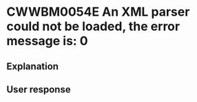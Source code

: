 # CWWBM0054E An XML parser could not be loaded, the error message is: 0

## Explanation

## User response